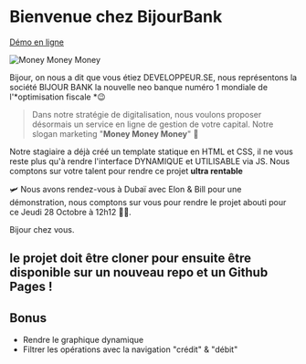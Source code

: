# Bienvenue chez BijourBank

[Démo en ligne](https://createur-design.github.io/bijourBankV2/src/)

![Money Money Money](https://resize-parismatch.lanmedia.fr/img/var/news/storage/images/paris-match/people/leonardo-dicaprio-l-argent-fou-1064176/15215422-1-fre-FR/Leonardo-DiCaprio-l-argent-fou.jpg)

Bijour, on nous a dit que vous étiez DEVELOPPEUR.SE, nous représentons la société BIJOUR BANK la nouvelle neo banque numéro 1 mondiale de l'*optimisation fiscale *😉

> Dans notre stratégie de digitalisation, nous voulons proposer désormais un service en ligne de gestion de votre capital. Notre slogan marketing "**Money Money Money**" 💸

Notre stagiaire a déjà créé un template statique en HTML et CSS, il ne vous reste plus qu'à rendre l'interface DYNAMIQUE et UTILISABLE via JS. Nous comptons sur votre talent pour rendre ce projet **ultra rentable**

🛩️ Nous avons rendez-vous à Dubaï avec Elon & Bill pour une démonstration, nous comptons sur vous pour rendre le projet abouti pour ce Jeudi 28 Octobre à 12h12 🍹🌴.

Bijour chez vous.

## le projet doit être cloner pour ensuite être disponible sur un nouveau repo et un Github Pages !

## Bonus

- Rendre le graphique dynamique
- Filtrer les opérations avec la navigation "crédit" & "débit"
